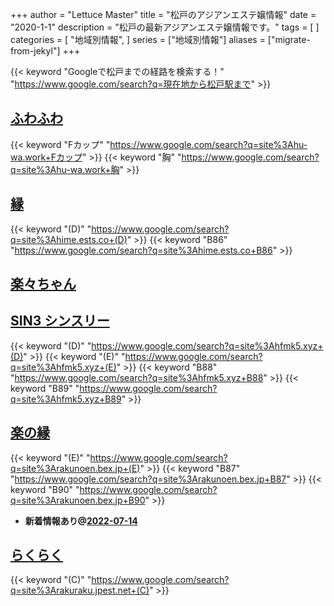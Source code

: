 +++
author = "Lettuce Master"
title = "松戸のアジアンエステ嬢情報"
date = "2020-1-1"
description = "松戸の最新アジアンエステ嬢情報です。"
tags = [
]
categories = [
    "地域別情報",
]
series = ["地域別情報"]
aliases = ["migrate-from-jekyl"]
+++

{{< keyword "Googleで松戸までの経路を検索する！" "https://www.google.com/search?q=現在地から松戸駅まで" >}}

## [ふわふわ](http://hu-wa.work/)
{{< keyword "Fカップ" "https://www.google.com/search?q=site%3Ahu-wa.work+Fカップ" >}} {{< keyword "胸" "https://www.google.com/search?q=site%3Ahu-wa.work+胸" >}} 

## [縁](https://hime.ests.co/)
{{< keyword "(D)" "https://www.google.com/search?q=site%3Ahime.ests.co+(D)" >}} {{< keyword "B86" "https://www.google.com/search?q=site%3Ahime.ests.co+B86" >}} 

## [楽々ちゃん](http://raku-raku.work/)


## [SIN3 シンスリー](http://hfmk5.xyz/)
{{< keyword "(D)" "https://www.google.com/search?q=site%3Ahfmk5.xyz+(D)" >}} {{< keyword "(E)" "https://www.google.com/search?q=site%3Ahfmk5.xyz+(E)" >}} {{< keyword "B88" "https://www.google.com/search?q=site%3Ahfmk5.xyz+B88" >}} {{< keyword "B89" "https://www.google.com/search?q=site%3Ahfmk5.xyz+B89" >}} 

## [楽の縁](https://rakunoen.bex.jp/)
{{< keyword "(E)" "https://www.google.com/search?q=site%3Arakunoen.bex.jp+(E)" >}} {{< keyword "B87" "https://www.google.com/search?q=site%3Arakunoen.bex.jp+B87" >}} {{< keyword "B90" "https://www.google.com/search?q=site%3Arakunoen.bex.jp+B90" >}} 

- **新着情報あり@[2022-07-14](/post/2022-07-14)**
## [らくらく](http://rakuraku.jpest.net/)
{{< keyword "(C)" "https://www.google.com/search?q=site%3Arakuraku.jpest.net+(C)" >}} 

